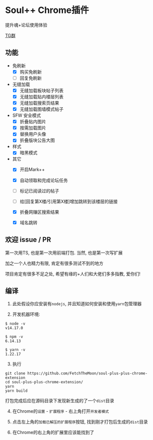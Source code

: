 # Soul++ Chrome插件

提升魂+论坛使用体验

[TG群](https://t.me/joinchat/WUOTQwzPwvo4MDQx)

## 功能
- 免刷新
  - [X] 购买免刷新
  - [ ] 回复免刷新
- 无缝加载
  - [X] 无缝加载板块帖子列表
  - [X] 无缝加载贴内楼层列表
  - [X] 无缝加载搜索页结果
  - [X] 无缝加载图墙模式帖子
- SFW 安全模式
  - [X] 折叠贴内图片
  - [X] 按需加载图片
  - [X] 替换用户头像
  - [X] 折叠版块公告大图
- 样式
  - [X] 暗黑模式
- 其它
  - [X] 开启Mark++
  - [X] 自动领取和完成论坛任务
  - [ ] 标记已阅读过的帖子
  - [ ] 给[回复第X楼/引用第X楼]增加跳转到该楼层的链接
  - [X] 折叠网赚区搜索结果
  - [X] 域名跳转
 

## 欢迎 issue / PR

第一次用TS, 也是第一次用前端打包. 当然, 也是第一次写扩展

加之一个人也精力有限, 肯定有很多测试不到的地方

项目肯定有很多不足之处, 希望有缘的+人们和大佬们多多指教, 爱你们!

## 编译

1. 此处假设你应安装有`nodejs`, 并且知道如何安装和使用`yarn`包管理器

2. 开发机器环境:
```
$ node -v
v14.17.0

$ npm -v
6.14.13

$ yarn -v
1.22.17
```

3. 执行
```shell
git clone https://github.com/FetchTheMoon/soul-plus-plus-chrome-extension
cd soul-plus-plus-chrome-extension/
yarn        
yarn build
```
打包完成后应在源码目录下发现新生成的了一个`dist`目录

4. 在Chrome的`设置` - `扩展程序` - 右上角打开`开发者模式`

5. 点击左上角的`加载已解压的扩展程序`按钮, 找到刚才打包后生成的`dist`目录

6. 在Chrome的右上角的扩展里应该能找到了

